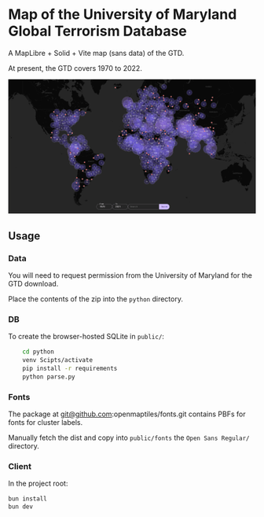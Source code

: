 # Map of the University of Maryland Global Terrorism Database

A MapLibre + Solid + Vite map (sans data) of the GTD.

At present, the GTD covers 1970 to 2022.

![The World](./README/loaded.png)

## Usage

### Data

You will need to request permission from the University of Maryland for the GTD download. 

Place the contents of the zip into the `python` directory.

### DB

To create the browser-hosted SQLite in `public/`:

```bash
    cd python
    venv Scipts/activate
    pip install -r requirements
    python parse.py
```

### Fonts

The package at git@github.com:openmaptiles/fonts.git contains PBFs for fonts for cluster labels.

Manually fetch the dist and copy into `public/fonts` the `Open Sans Regular/` directory.

### Client

In the project root:

    bun install
    bun dev
